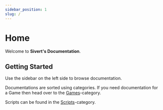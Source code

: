 ```yaml
---
sidebar_position: 1
slug: /
---
```


# Home

Welcome to **Sivert's Documentation**.

## Getting Started

Use the sidebar on the left side to browse documentation.

Documentations are sorted using categories. If you need documentation for a Game then head over to the [Games](category/games/)-category.

Scripts can be found in the [Scripts](category/scripts/)-category.
